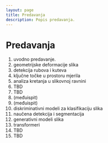 ```yaml
---
layout: page
title: Predavanja
description: Popis predavanja.
---
```


# Predavanja
1. uvodno predavanje.
2. geometrijske deformacije slika 
3. detekcija rubova i kuteva
4. ključne točke u prostoru mjerila
5. analiza kretanja u slikovnoj ravnini
6. TBD
7. TBD
8. (međuispit)
9. (međuispit)
10. diskriminativni modeli za klasifikaciju slika
11. naučena detekcija i segmentacija
12. generativni modeli slika
13. transformeri
14. TBD
15. TBD
